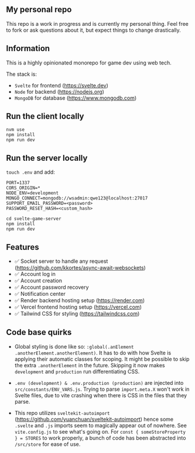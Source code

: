 ## My personal repo

This repo is a work in progress and is currently my personal thing. Feel free to fork or ask questions about it, but expect things to change drastically.

## Information

This is a highly opinionated monorepo for game dev using web tech.

The stack is:

- `Svelte` for frontend (https://svelte.dev)
- `Node` for backend (https://nodejs.org)
- `MongoDB` for database (https://www.mongodb.com)

## Run the client locally

```
nvm use
npm install
npm run dev
```

## Run the server locally

`touch .env` and add:

```
PORT=1337
CORS_ORIGIN=*
NODE_ENV=development
MONGO_CONNECT=mongodb://wsadmin:qwe123@localhost:27017
SUPPORT_EMAIL_PASSWORD=<password>
PASSWORD_RESET_HASH=<custom_hash>
```

```
cd svelte-game-server
npm install
npm run dev
```

## Features

- ✅ Socket server to handle any request (https://github.com/kkortes/async-await-websockets)
- ✅ Account log in
- ✅ Account creation
- ✅ Account password recovery
- ✅ Notification center
- ✅ Render backend hosting setup (https://render.com)
- ✅ Vercel frontend hosting setup (https://vercel.com)
- ✅ Tailwind CSS for styling (https://tailwindcss.com)

## Code base quirks

- Global styling is done like so: `:global(.anElement .anotherElement.anotherElement)`. It has to do with how Svelte is applying their automatic classes for scoping. It might be possible to skip the extra `.anotherElement` in the future. Skipping it now makes `development` and `production` run differentiating CSS.

- `.env (development) & .env.production (production)` are injected into `src/constants/ENV_VARS.js`. Trying to parse `import.meta.X` won't work in Svelte files, due to vite crashing when there is CSS in the files that they parse.

- This repo utilizes `sveltekit-autoimport` (https://github.com/yuanchuan/sveltekit-autoimport) hence some `.svelte` and `.js` imports seem to magically appear out of nowhere. See `vite.config.js` to see what's going on. For `const { someStoreProperty } = STORES` to work properly, a bunch of code has been abstracted into `/src/store` for ease of use.
